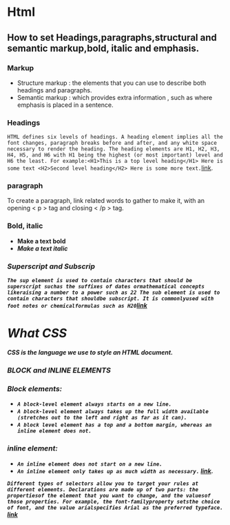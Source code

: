 # Html
## How to set Headings,paragraphs,structural and semantic markup,bold, italic and emphasis.
### Markup
* Structure markup : the elements that you can use to describe both headings and paragraphs.
* Semantic markup : which provides extra information , such as where emphasis is placed in a sentence.
 ### Headings
 ```HTML defines six levels of headings. A heading element implies all the font changes, paragraph breaks before and after, and any white space necessary to render the heading. The heading elements are H1, H2, H3, H4, H5, and H6 with H1 being the highest (or most important) level and H6 the least. For example:<H1>This is a top level heading</H1> Here is some text <H2>Second level heading</H2> Here is some more text.```[link](https://www.w3.org/MarkUp/html3/headings.html).
### paragraph
To create a paragraph, link related words to gather to make it, with an opening < p >
tag and closing < /p > tag.
### Bold, italic
* <b> **Make a text bold**
* <i> *Make a text italic*

### Superscript and Subscrip
`The sup element is used
to contain characters that should be superscript suchas the suffixes of dates ormathematical concepts likeraising a number to a power such as 22
The sub element is used to contain characters that shouldbe subscript. It is commonlyused with foot notes or chemicalformulas such as H20`[link](https://wtf.tw/ref/duckett.pdf)
# What CSS
CSS is the language we use to style an HTML document.
### BLOCK and INLINE ELEMENTS
### Block elements:
* ``A block-level element always starts on a new line.``
* ``A block-level element always takes up the full width available (stretches out to the left and right as far as it can).``
* ``A block level element has a top and a bottom margin, whereas an inline element does not.``
### inline element:
* ``An inline element does not start on a new line.``
* ``An inline element only takes up as much width as necessary.``
[link](https://www.w3schools.com/html/html_blocks.asp).

``Different types of selectors allow you to target your rules at different elements.
 Declarations are made up of two parts: the propertiesof the element that you want to change, and the valuesof those properties. For example, the font-familyproperty setsthe choice of font, and the value arialspecifies Arial as the preferred typeface.`` [link](https://wtf.tw/ref/duckett.pdf)

